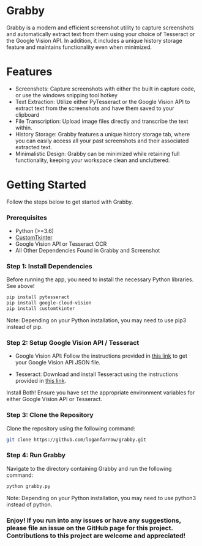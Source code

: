 # Grabby
Grabby is a modern and efficient screenshot utility to capture screenshots and automatically extract text from them using your choice of Tesseract or the Google Vision API. In addition, it includes a unique history storage feature and maintains functionality even when minimized.

# Features
* Screenshots: Capture screenshots with either the built in capture code, or use the windows snipping tool hotkey
* Text Extraction: Utilize either PyTesseract or the Google Vision API to extract text from the screenshots and have them saved to your clipboard
* File Transcription: Upload image files directly and transcribe the text within.
* History Storage: Grabby features a unique history storage tab, where you can easily access all your past screenshots and their associated extracted text.
* Minimalistic Design: Grabby can be minimized while retaining full functionality, keeping your workspace clean and uncluttered.

# Getting Started
Follow the steps below to get started with Grabby.

### Prerequisites
* Python (>=3.6)
* [CustomTkinter](https://github.com/TomSchimansky/CustomTkinter)
* Google Vision API or Tesseract OCR
* All Other Dependencies Found in Grabby and Screenshot

### Step 1: Install Dependencies
Before running the app, you need to install the necessary Python libraries. See above!

```bash
pip install pytesseract
pip install google-cloud-vision
pip install customtkinter
```
Note: Depending on your Python installation, you may need to use pip3 instead of pip.

### Step 2: Setup Google Vision API / Tesseract
* Google Vision API: Follow the instructions provided in [this link](https://cloud.google.com/vision/docs/setup)  to get your Google Vision API JSON file.

* Tesseract: Download and install Tesseract using the instructions provided in [this link](https://github.com/tesseract-ocr/tesseract).

Install Both! Ensure you have set the appropriate environment variables for either Google Vision API or Tesseract.

### Step 3: Clone the Repository
Clone the repository using the following command:

```bash
git clone https://github.com/loganfarrow/grabby.git
```

### Step 4: Run Grabby
Navigate to the directory containing Grabby and run the following command:

```bash
python grabby.py
```

Note: Depending on your Python installation, you may need to use python3 instead of python.

### Enjoy! If you run into any issues or have any suggestions, please file an issue on the GitHub page for this project. Contributions to this project are welcome and appreciated!
